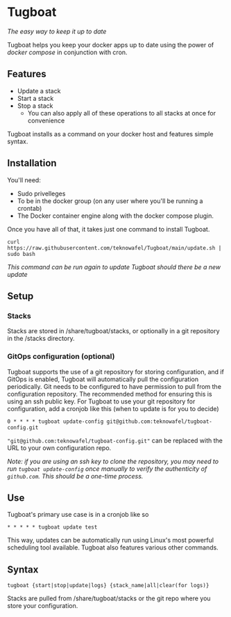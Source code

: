 # Tugboat
*The easy way to keep it up to date*  

Tugboat helps you keep your docker apps up to date using the power of *docker compose* in conjunction with cron.

## Features
* Update a stack
* Start a stack
* Stop a stack
    * You can also apply all of these operations to all stacks at once for convenience

Tugboat installs as a command on your docker host and features simple syntax.

## Installation
You'll need:
* Sudo privelleges
* To be in the docker group (on any user where you'll be running a crontab)
* The Docker container engine along with the docker compose plugin.  

Once you have all of that, it takes just one command to install Tugboat.
```
curl https://raw.githubusercontent.com/teknowafel/Tugboat/main/update.sh | sudo bash
```
*This command can be run again to update Tugboat should there be a new update*

## Setup

### Stacks
Stacks are stored in /share/tugboat/stacks, or optionally in a git repository in the /stacks directory.

### GitOps configuration (optional)
Tugboat supports the use of a git repository for storing configuration, and if GitOps is enabled, Tugboat will automatically pull the configuration periodically. Git needs to be configured to have permission to pull from the configuration repository. The recommended method for ensuring this is using an ssh public key. For Tugboat to use your git repository for configuration, add a cronjob like this (when to update is for you to decide)

```
0 * * * * tugboat update-config git@github.com:teknowafel/tugboat-config.git
```
`"git@github.com:teknowafel/tugboat-config.git"` can be replaced with the URL to your own configuration repo.  

*Note: if you are using an ssh key to clone the repository, you may need to run `tugboat update-config` once manually to verify the authenticity of `github.com`. This should be a one-time process.*

## Use
Tugboat's primary use case is in a cronjob like so
```
* * * * * tugboat update test
```
This way, updates can be automatically run using Linux's most powerful scheduling tool available. Tugboat also features various other commands.  

## Syntax
```
tugboat {start|stop|update|logs} {stack_name|all|clear(for logs)}
```
Stacks are pulled from /share/tugboat/stacks or the git repo where you store your configuration.